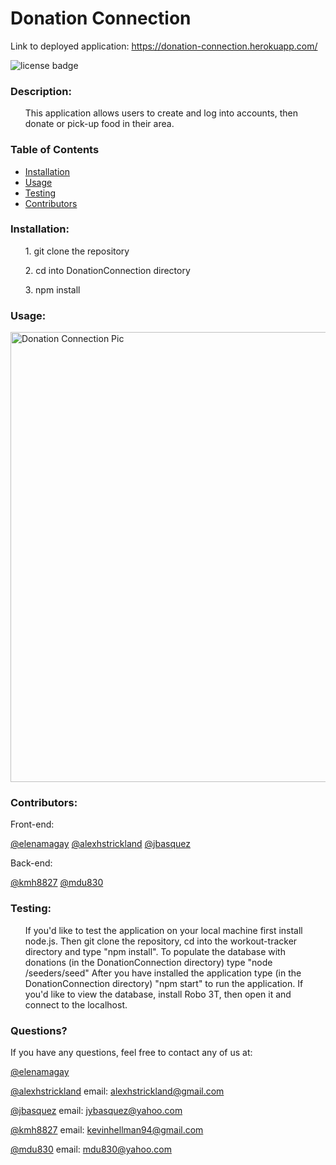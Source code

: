 # Donation Connection

Link to deployed application: https://donation-connection.herokuapp.com/

![license badge](https://img.shields.io/github/license/kmh8827/DonationConnection?color=green)

### Description: 

<ul>
    This application allows users to create and log into accounts, then donate or pick-up food in their area.
</ul>

### Table of Contents
* [Installation](#installation)
* [Usage](#usage)
* [Testing](#testing)
* [Contributors](#contributors)
<!-- * [License](#License) -->
    
### Installation:
<ul>
    1. git clone the repository  
</ul>
<ul>
    2. cd into DonationConnection directory
</ul>
<ul>
    3. npm install
</ul>

### Usage:

<img width="720" alt="Donation Connection Pic" src="https://user-images.githubusercontent.com/71075507/118566475-f2407580-b741-11eb-8a6d-9b3db6c24fdf.png">

<!-- ### License
<ul>
    This application is covered under the The Unlicense
</ul> -->

### Contributors:
Front-end:

[@elenamagay](https://api.github.com/users/elenamagay)
[@alexhstrickland](https://api.github.com/users/alexhstrickland)
[@jbasquez](https://api.github.com/users/jbasquez)

Back-end:

[@kmh8827](https://api.github.com/users/kmh8827)
[@mdu830](https://api.github.com/users/mdu830)

### Testing:
<ul>
    If you'd like to test the application on your local machine first install node.js. Then git clone the repository, cd into the workout-tracker directory and type "npm install".
    To populate the database with donations (in the DonationConnection directory) type "node /seeders/seed"
    After you have installed the application type (in the DonationConnection directory) "npm start" to run the application. 
    If you'd like to view the database, install <a src="https://robomongo.org/download">Robo 3T</a>, then open it and connect to the localhost.
</ul>

### Questions?

If you have any questions, feel free to contact any of us at:

[@elenamagay](https://api.github.com/users/elenamagay)

[@alexhstrickland](https://api.github.com/users/alexhstrickland) email: alexhstrickland@gmail.com

[@jbasquez](https://api.github.com/users/jbasquez) email: jybasquez@yahoo.com

[@kmh8827](https://api.github.com/users/kmh8827) email: kevinhellman94@gmail.com

[@mdu830](https://api.github.com/users/mdu830) email: mdu830@yahoo.com


<!-- This application allows users to create and log into accounts, then donate or pick-up food in their area.

Motivation: To help those in need and lower the amount of waste made by businesses. We are able to give businesses an easy way to donate food and connect them with someone in need.

Build status: Final Stages

Code Style: React SCSS React-BootStrap

Front-End: Elena, Alex Strickland, and Joe Basquez

Back-End: Kevin Hellman and Mitchell Duncan

<img width="720" alt="Donation Connection Pic" src="https://user-images.githubusercontent.com/71075507/118566475-f2407580-b741-11eb-8a6d-9b3db6c24fdf.png">

[Live Demo](https://donation-connection.herokuapp.com/) -->
